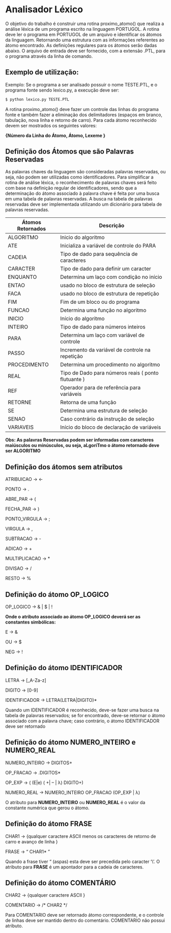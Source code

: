 # Analisador Léxico

O objetivo do trabalho é construir uma rotina proximo_atomo() que realiza a análise léxica de um programa
escrito na linguagem PORTUGOL. A rotina deve ler o programa em PORTUGOL de um arquivo e identificar
os átomos da linguagem. Retornando uma estrutura com as informações referentes ao átomo encontrado.
As definições regulares para os átomos serão dadas abaixo. O arquivo de entrada deve ser fornecido, com
a extensão .PTL, para o programa através da linha de comando.

## Exemplo de utilização:
Exemplo: Se o programa a ser analisado possuir o nome TESTE.PTL, e o programa fonte sendo lexico.py,
a execução deve ser:

```bash
$ python lexico.py TESTE.PTL
```
A rotina proximo_atomo() deve fazer um controle das linhas do programa fonte e também fazer a
eliminação dos delimitadores (espaços em branco, tabulação, nova linha e retorno de carro). Para cada
átomo reconhecido devem ser mostrados os seguintes valores:

**{Número da Linha do Átomo, Átomo, Lexeme }**


## Definição dos Átomos que são Palavras Reservadas

As palavras chaves da linguagem são consideradas palavras reservadas, ou seja, não podem ser utilizadas
como identificadores. Para simplificar a rotina de análise léxica, o reconhecimento de palavras chaves será
feito com base na definição regular de identificadores, sendo que a determinação do átomo associado à
palavra chave é feita por uma busca em uma tabela de palavras reservadas. A busca na tabela de palavras
reservadas deve ser implementada utilizando um dicionário para tabela de palavras reservadas.


Átomos Retornados | Descrição
-- | -------
ALGORITMO | Inicio do algoritmo
ATE | Inicializa a variável de controle do PARA
CADEIA | Tipo de dado para sequência de caracteres
CARACTER | Tipo de dado para definir um caracter
ENQUANTO | Determina um laço com condição no início
ENTAO | usado no bloco de estrutura de seleção
FACA | usado no bloco de estrutura de repetição
FIM | Fim de um bloco ou do programa
FUNCAO | Determina uma função no algoritmo
INICIO | Início do algoritmo
INTEIRO | Tipo de dado para números inteiros
PARA | Determina um laço com variável de controle
PASSO | Incremento da variável de controle na repetição
PROCEDIMENTO | Determina um procedimento no algoritmo
REAL | Tipo de Dado para números reais ( ponto flutuante )
REF | Operador para de referência para variáveis
RETORNE | Retorna de uma função
SE | Determina uma estrutura de seleção
SENAO | Caso contrário da instrução de seleção
VARIAVEIS | Início do bloco de declaração de variáveis

**Obs: As palavras Reservadas podem ser informadas com caracteres maiúsculos ou minúsculos, ou
seja, aLgoriTmo o átomo retornado deve ser ALGORITMO**


## Definição dos átomos sem atributos
ATRIBUICAO → <-

PONTO → .

ABRE_PAR → (

FECHA_PAR → )

PONTO_VIRGULA → ;

VIRGULA → ,

SUBTRACAO → -

ADICAO → +

MULTIPLICACAO → *

DIVISAO → /

RESTO → %

## Definição do átomo OP_LOGICO
OP_LOGICO → & | $ | !

**Onde o atributo associado ao átomo OP_LOGICO deverá ser as constantes simbólicas:**

E → &

OU → $

NEG → !

## Definição do átomo IDENTIFICADOR
LETRA → [_A-Za-z]

DIGITO → [0-9]

IDENTIFICADOR → LETRA(LETRA|DIGITO)*

Quando um IDENTIFICADOR é reconhecido, deve-se fazer uma busca na tabela de palavras
reservados; se for encontrado, deve-se retornar o átomo associado com a palavra chave; caso
contrário, o átomo IDENTIFICADOR deve ser retornado

## Definição do átomo NUMERO_INTEIRO e NUMERO_REAL
NUMERO_INTEIRO → DIGITOS+

OP_FRACAO → .DIGITOS*

OP_EXP → ( (E|e) ( +| – | λ) DIGITO+)

NUMERO_REAL → NUMERO_INTEIRO OP_FRACAO (OP_EXP | λ)

O atributo para **NUMERO_INTEIRO** ou **NUMERO_REAL** é o valor da constante numérica que gerou o átomo.

## Definição do átomo FRASE
CHAR1 → {qualquer caractere ASCII menos os caracteres de retorno de carro e avanço de linha }

FRASE → “ CHAR1* ”

Quando a frase tiver “ (aspas) esta deve ser precedida pelo caracter ‘\’.
O atributo para **FRASE** é um apontador para a cadeia de caracteres.

## Definição do átomo COMENTÁRIO
CHAR2 → {qualquer caractere ASCII }

COMENTARIO → /* CHAR2
 */

Para COMENTARIO deve ser retornado átomo correspondente, e o controle de linhas deve ser mantido dentro do
comentário. COMENTARIO não possui atributo.